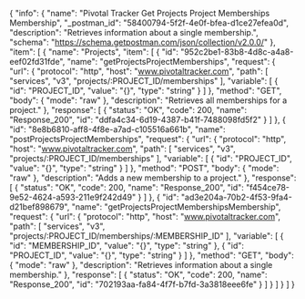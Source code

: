{
  "info": {
    "name": "Pivotal Tracker Get Projects Project Memberships Membership",
    "_postman_id": "58400794-5f2f-4e0f-bfea-d1ce27efea0d",
    "description": "Retrieves information about a single membership.",
    "schema": "https://schema.getpostman.com/json/collection/v2.0.0/"
  },
  "item": [
    {
      "name": "Projects",
      "item": [
        {
          "id": "952c2be1-83b8-4d8c-a4a8-eef02fd31fde",
          "name": "getProjectsProjectMemberships",
          "request": {
            "url": {
              "protocol": "http",
              "host": "www.pivotaltracker.com",
              "path": [
                "services",
                "v3",
                "projects/:PROJECT_ID/memberships"
              ],
              "variable": [
                {
                  "id": "PROJECT_ID",
                  "value": "{}",
                  "type": "string"
                }
              ]
            },
            "method": "GET",
            "body": {
              "mode": "raw"
            },
            "description": "Retrieves all memberships for a project."
          },
          "response": [
            {
              "status": "OK",
              "code": 200,
              "name": "Response_200",
              "id": "ddfa4c34-6d19-4387-b41f-7488098fd5f2"
            }
          ]
        },
        {
          "id": "8e8b6810-aff8-4f8e-a7ad-c105516a661b",
          "name": "postProjectsProjectMemberships",
          "request": {
            "url": {
              "protocol": "http",
              "host": "www.pivotaltracker.com",
              "path": [
                "services",
                "v3",
                "projects/:PROJECT_ID/memberships"
              ],
              "variable": [
                {
                  "id": "PROJECT_ID",
                  "value": "{}",
                  "type": "string"
                }
              ]
            },
            "method": "POST",
            "body": {
              "mode": "raw"
            },
            "description": "Adds a new membership to a project."
          },
          "response": [
            {
              "status": "OK",
              "code": 200,
              "name": "Response_200",
              "id": "f454ce78-9e52-4624-a593-211e9f242d49"
            }
          ]
        },
        {
          "id": "ad3e204a-70b2-4f53-9fa4-d21bef898679",
          "name": "getProjectsProjectMembershipsMembership",
          "request": {
            "url": {
              "protocol": "http",
              "host": "www.pivotaltracker.com",
              "path": [
                "services",
                "v3",
                "projects/:PROJECT_ID/memberships/:MEMBERSHIP_ID"
              ],
              "variable": [
                {
                  "id": "MEMBERSHIP_ID",
                  "value": "{}",
                  "type": "string"
                },
                {
                  "id": "PROJECT_ID",
                  "value": "{}",
                  "type": "string"
                }
              ]
            },
            "method": "GET",
            "body": {
              "mode": "raw"
            },
            "description": "Retrieves information about a single membership."
          },
          "response": [
            {
              "status": "OK",
              "code": 200,
              "name": "Response_200",
              "id": "702193aa-fa84-4f7f-b7fd-3a3818eee6fe"
            }
          ]
        }
      ]
    }
  ]
}